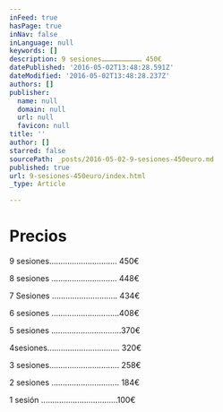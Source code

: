 ```yaml
---
inFeed: true
hasPage: true
inNav: false
inLanguage: null
keywords: []
description: 9 sesiones………………………… 450€
datePublished: '2016-05-02T13:48:28.591Z'
dateModified: '2016-05-02T13:48:28.237Z'
authors: []
publisher:
  name: null
  domain: null
  url: null
  favicon: null
title: ''
author: []
starred: false
sourcePath: _posts/2016-05-02-9-sesiones-450euro.md
published: true
url: 9-sesiones-450euro/index.html
_type: Article

---
```

# Precios

9 sesiones.............................. 450€

8 sesiones ............................. 448€

7 Sesiones ............................. 434€

6 sesiones ..............................408€

5 sesiones ...............................370€

4sesiones................................ 320€

3 sesiones............................... 258€

2 sesiones .............................. 184€

1 sesión ..................................100€